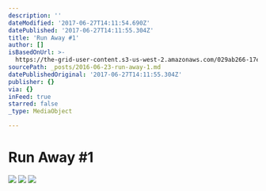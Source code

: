 ```yaml
---
description: ''
dateModified: '2017-06-27T14:11:54.690Z'
datePublished: '2017-06-27T14:11:55.304Z'
title: 'Run Away #1'
author: []
isBasedOnUrl: >-
  https://the-grid-user-content.s3-us-west-2.amazonaws.com/029ab266-17e5-454b-9391-4025980db6e3.jpg
sourcePath: _posts/2016-06-23-run-away-1.md
datePublishedOriginal: '2017-06-27T14:11:55.304Z'
publisher: {}
via: {}
inFeed: true
starred: false
_type: MediaObject

---
```

# Run Away \#1
![](https://imgflo.herokuapp.com/graph/vahj1ThiexotieMo/cb8c665c20d2767981f0634bff576e1a/croprotate.jpg?cropheight=2896&cropwidth=1942&degrees=-270&input=https%3A%2F%2Fthe-grid-user-content.s3-us-west-2.amazonaws.com%2F029ab266-17e5-454b-9391-4025980db6e3.jpg&x=0&y=0)
![](https://imgflo.herokuapp.com/graph/vahj1ThiexotieMo/dcee0cd2aa9111c7b8b143af99efd691/croprotate.jpg?cropheight=1942&cropwidth=2896&degrees=0&input=https%3A%2F%2Fthe-grid-user-content.s3-us-west-2.amazonaws.com%2Fdaa8579a-5232-43ad-ab76-1fa12ad8188c.jpg&x=0&y=0)
![](https://imgflo.herokuapp.com/graph/vahj1ThiexotieMo/a2f46f13b49dfd6d81c0c3d05e941102/croprotate.jpg?cropheight=1942&cropwidth=2896&degrees=0&input=https%3A%2F%2Fthe-grid-user-content.s3-us-west-2.amazonaws.com%2F1a1def59-3d0f-434a-b1ac-ae0bfe8ffd66.jpg&x=0&y=0)